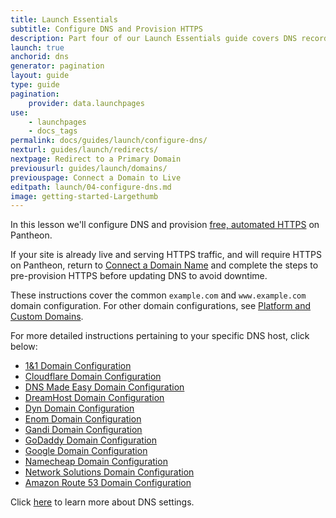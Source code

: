 ```yaml
---
title: Launch Essentials
subtitle: Configure DNS and Provision HTTPS
description: Part four of our Launch Essentials guide covers DNS records and HTTPS provisioning.
launch: true
anchorid: dns
generator: pagination
layout: guide
type: guide
pagination:
    provider: data.launchpages
use:
    - launchpages
    - docs_tags
permalink: docs/guides/launch/configure-dns/
nexturl: guides/launch/redirects/
nextpage: Redirect to a Primary Domain
previousurl: guides/launch/domains/
previouspage: Connect a Domain to Live
editpath: launch/04-configure-dns.md
image: getting-started-Largethumb
---
```


In this lesson we'll configure DNS and provision [free, automated HTTPS](/https) on Pantheon.

<Alert title="Note" type="info">

If your site is already live and serving HTTPS traffic, and will require HTTPS on Pantheon, return to [Connect a Domain Name](/guides/launch/domains) and complete the steps to pre-provision HTTPS before updating DNS to avoid downtime.

</Alert>

These instructions cover the common `example.com` and `www.example.com` domain configuration. For other domain configurations, see [Platform and Custom Domains](/domains/#custom-domains).

<Partial file="configure-dns.md" />

For more detailed instructions pertaining to your specific DNS host, click below:

<Accordion title=" DNS Host-Specific Instructions" id="host-specific2" icon="info-sign">

 - [1&1 Domain Configuration](/1-and-1)
 - [Cloudflare Domain Configuration](/cloudflare)
 - [DNS Made Easy Domain Configuration](/dns-made-easy)
 - [DreamHost Domain Configuration](/dreamhost)
 - [Dyn Domain Configuration](/dyn)
 - [Enom Domain Configuration](/enom)
 - [Gandi Domain Configuration](/gandi)
 - [GoDaddy Domain Configuration](/godaddy)
 - [Google Domain Configuration](/google)
 - [Namecheap Domain Configuration](/namecheap)
 - [Network Solutions Domain Configuration](/network-solutions)
 - [Amazon Route 53 Domain Configuration](/route53)

</Accordion>

Click [here](/dns/#frequently-asked-questions) to learn more about DNS settings.

<Partial file="enable-https.md" />

<Partial file="https-requirements.md" />

